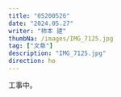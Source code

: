 ```yaml
---
title: "05200526"
date: "2024.05.27"
writer: "柿本 建"
thumbNa: /images/IMG_7125.jpg
tag: ["文章"]
description: "IMG_7125.jpg"
direction: ho
---
```

工事中。
<!--
面と向かってダメ出しされるということ
はたらくということ
尊敬しない、何者にもなりたくないと語って何もしないのは怠惰であり傲慢、努力しろ、何者かになれ、モデルケースを見つけろ
-->